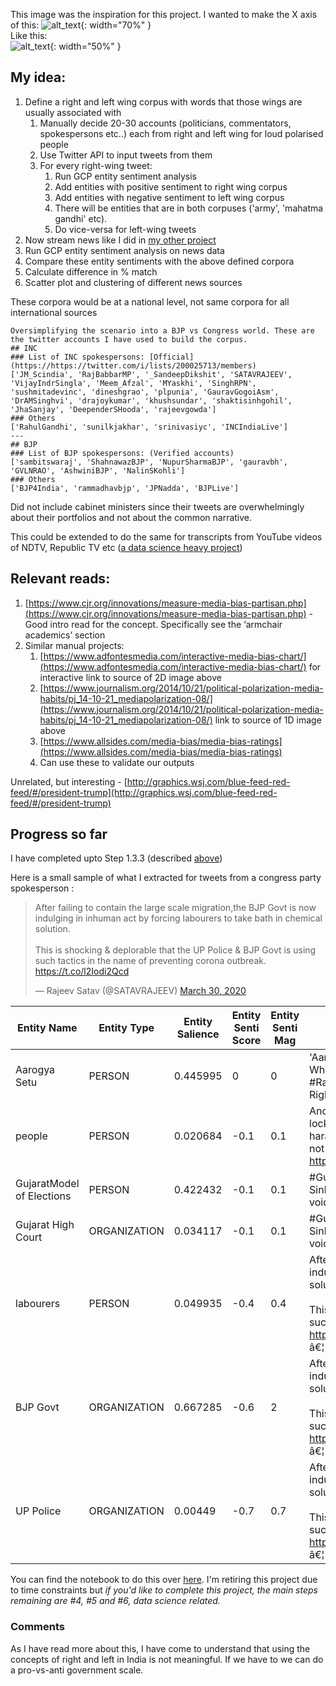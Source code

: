 This image was the inspiration for this project. I wanted to make the X axis of this:
![alt_text](media_polarisation_images\2d_scale.jpg){: width="70%" }
<br>Like this:<br>
![alt_text](media_polarisation_images\linear_scale.jpg ){: width="50%" }

## My idea:
1. Define a right and left wing corpus with words that those wings are usually associated with 
    1. Manually decide 20-30 accounts (politicians, commentators, spokespersons etc..) each from right and left wing for loud polarised people
    2. Use Twitter API to input tweets from them
    3. For every right-wing tweet:  
        1. Run GCP entity sentiment analysis
        2. Add entities with positive sentiment to right wing corpus
        3. Add entities with negative sentiment to left wing corpus
        4. There will be entities that are in both corpuses ('army', 'mahatma gandhi' etc).
        5. Do vice-versa for left-wing tweets
2. Now stream news like I did in [my other project](news_negativity.html)
3. Run GCP entity sentiment analysis on news data
4. Compare these entity sentiments with the above defined corpora
5. Calculate difference in % match 
6. Scatter plot and clustering of different news sources

These corpora would be at a national level, not same corpora for all international sources

```
Oversimplifying the scenario into a BJP vs Congress world. These are the twitter accounts I have used to build the corpus.
## INC
### List of INC spokespersons: [Official](https://https://twitter.com/i/lists/200025713/members)
['JM_Scindia', 'RajBabbarMP', '_SandeepDikshit', 'SATAVRAJEEV', 'VijayIndrSingla', 'Meem_Afzal', 'MYaskhi', 'SinghRPN', 'sushmitadevinc', 'dineshgrao', 'plpunia', 'GauravGogoiAsm', 'DrAMSinghvi', 'drajoykumar', 'khushsundar', 'shaktisinhgohil', 'JhaSanjay', 'DeependerSHooda', 'rajeevgowda']
### Others
['RahulGandhi', 'sunilkjakhar', 'srinivasiyc', 'INCIndiaLive']
---
## BJP
### List of BJP spokespersons: (Verified accounts)
['sambitswaraj', 'ShahnawazBJP', 'NupurSharmaBJP', 'gauravbh', 'GVLNRAO', 'AshwiniBJP', 'NalinSKohli']
### Others
['BJP4India', 'rammadhavbjp', 'JPNadda', 'BJPLive']
```

Did not include cabinet ministers since their tweets are overwhelmingly about their portfolios and not about the common narrative.

This could be extended to do the same for transcripts from YouTube videos of NDTV, Republic TV etc ([a data science heavy project](https://www.aclweb.org/anthology/W19-2110.pdf))

## Relevant reads:
1. [https://www.cjr.org/innovations/measure-media-bias-partisan.php](https://www.cjr.org/innovations/measure-media-bias-partisan.php) - Good intro read for the concept. Specifically see the ‘armchair academics’ section
2. Similar manual projects:
    1. [https://www.adfontesmedia.com/interactive-media-bias-chart/](https://www.adfontesmedia.com/interactive-media-bias-chart/) for interactive link to source of 2D image above
    2. [https://www.journalism.org/2014/10/21/political-polarization-media-habits/pj_14-10-21_mediapolarization-08/](https://www.journalism.org/2014/10/21/political-polarization-media-habits/pj_14-10-21_mediapolarization-08/) link to source of 1D image above
    3. [https://www.allsides.com/media-bias/media-bias-ratings](https://www.allsides.com/media-bias/media-bias-ratings)
    4. Can use these to validate our outputs 

Unrelated, but interesting - [http://graphics.wsj.com/blue-feed-red-feed/#/president-trump](http://graphics.wsj.com/blue-feed-red-feed/#/president-trump)

## Progress so far
I have completed upto Step 1.3.3 (described [above](#my-idea))

Here is a small sample of what I extracted for tweets from a congress party spokesperson :

<blockquote class="twitter-tweet" data-theme="dark"><p lang="en" dir="ltr">After failing to contain the large scale migration,the BJP Govt is now indulging in inhuman act by forcing labourers to take bath in chemical solution.<br><br>This is shocking &amp; deplorable that the UP Police &amp; BJP Govt is using such tactics in the name of preventing corona outbreak. <a href="https://t.co/l2Iodi2Qcd">https://t.co/l2Iodi2Qcd</a></p>&mdash; Rajeev Satav (@SATAVRAJEEV) <a href="https://twitter.com/SATAVRAJEEV/status/1244534905981128704?ref_src=twsrc%5Etfw">March 30, 2020</a></blockquote>

| Entity Name               | Entity Type  | Entity Salience | Entity Senti Score | Entity Senti Mag | Translated tweet                                                                                                                                                                                                                                                                                                                                               | Date             | Hashtags                   | Username    | Link                                                       | Retweet | Likes | Replies | Retweets | Quoted tweet                                                  | Tagged accounts |
| ------------------------- | ------------ | --------------- | ------------------ | ---------------- | -------------------------------------------------------------------------------------------------------------------------------------------------------------------------------------------------------------------------------------------------------------------------------------------------------------------------------------------------------------- | ---------------- | -------------------------- | ----------- | ---------------------------------------------------------- | ------- | ----- | ------- | -------- | ------------------------------------------------------------- | --------------- |
| Aarogya Setu              | PERSON       | 0.445995        | 0                  | 0                | 'Aarogya Setu' app programming code should be made open source. What is there to hide if there is nothing fishy?<br>#RahulFightsForIndia<br>Right Now                                                                                                                                                                                                          | 08/05/2020 06:13 | \['#rahulfightsforindia'\] | SATAVRAJEEV | https://twitter.com/SATAVRAJEEV/status/1258641041659318272 | FALSE   | 372   | 4       | 108      |                                                               | \[\]            |
| people                    | PERSON       | 0.020684        | \-0.1              | 0.1              | Another example of vandalism of Gujarat police in the middle of lockdown. Instead of helping the Dalits, poor and laborers are being harassed. The government is there to solve the problem of the people - not to increase it. https://twitter.com/gopimaniar/status/1244902345684598789â€¦                                                                   | 31/03/2020 09:58 | \[\]                       | SATAVRAJEEV | https://twitter.com/SATAVRAJEEV/status/1244927118032560129 | FALSE   | 225   | 10      | 67       | https://twitter.com/gopimaniar/status/1244902345684598789     | \[\]            |
| GujaratModel of Elections | PERSON       | 0.422432        | \-0.1              | 0.1              | #GujaratModel of Elections exposed. Gujarat Law Minister Bhupendra Sinh Chudasamaâ€™s election victory in 2017 declared unlawful, null & void by Gujarat High Court in a land mark judgement                                                                                                                                                                   | 12/05/2020 06:23 | \['#gujaratmodel'\]        | SATAVRAJEEV | https://twitter.com/SATAVRAJEEV/status/1260093180730540032 | FALSE   | 4998  | 115     | 1528     |                                                               | \[\]            |
| Gujarat High Court        | ORGANIZATION | 0.034117        | \-0.1              | 0.1              | #GujaratModel of Elections exposed. Gujarat Law Minister Bhupendra Sinh Chudasamaâ€™s election victory in 2017 declared unlawful, null & void by Gujarat High Court in a land mark judgement                                                                                                                                                                   | 12/05/2020 06:23 | \['#gujaratmodel'\]        | SATAVRAJEEV | https://twitter.com/SATAVRAJEEV/status/1260093180730540032 | FALSE   | 4998  | 115     | 1528     |                                                               | \[\]            |
| labourers                 | PERSON       | 0.049935        | \-0.4              | 0.4              | After failing to contain the large scale migration,the BJP Govt is now indulging in inhuman act by forcing labourers to take bath in chemical solution.<br><br>This is shocking & deplorable that the UP Police & BJP Govt is using such tactics in the name of preventing corona outbreak. https://twitter.com/KanwardeepsTOI/status/1244508599038009344Â â€¦ | 30/03/2020 08:00 | \[\]                       | SATAVRAJEEV | https://twitter.com/SATAVRAJEEV/status/1244534905981128704 | FALSE   | 147   | 1       | 41       | https://twitter.com/KanwardeepsTOI/status/1244508599038009344 | \[\]            |
| BJP Govt                  | ORGANIZATION | 0.667285        | \-0.6              | 2                | After failing to contain the large scale migration,the BJP Govt is now indulging in inhuman act by forcing labourers to take bath in chemical solution.<br><br>This is shocking & deplorable that the UP Police & BJP Govt is using such tactics in the name of preventing corona outbreak. https://twitter.com/KanwardeepsTOI/status/1244508599038009344Â â€¦ | 30/03/2020 08:00 | \[\]                       | SATAVRAJEEV | https://twitter.com/SATAVRAJEEV/status/1244534905981128704 | FALSE   | 147   | 1       | 41       | https://twitter.com/KanwardeepsTOI/status/1244508599038009344 | \[\]            |
| UP Police                 | ORGANIZATION | 0.00449         | \-0.7              | 0.7              | After failing to contain the large scale migration,the BJP Govt is now indulging in inhuman act by forcing labourers to take bath in chemical solution.<br><br>This is shocking & deplorable that the UP Police & BJP Govt is using such tactics in the name of preventing corona outbreak. https://twitter.com/KanwardeepsTOI/status/1244508599038009344Â â€¦ | 30/03/2020 08:00 | \[\]                       | SATAVRAJEEV | https://twitter.com/SATAVRAJEEV/status/1244534905981128704 | FALSE   | 147   | 1       | 41       | https://twitter.com/KanwardeepsTOI/status/1244508599038009344 | \[\]            |

You can find the notebook to do this over [here](https://github.com/swahareddy/political_polarisation).
I'm retiring this project due to time constraints but *if you'd like to complete this project, the main steps remaining are #4, #5 and #6, data science related.*

### Comments
As I have read more about this, I have come to understand that using the concepts of right and left in India is not meaningful. If we have to we can do a pro-vs-anti government scale.
